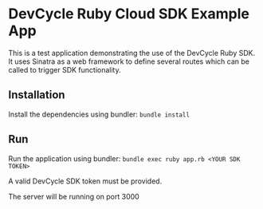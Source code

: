 # DevCycle Ruby Cloud SDK Example App

This is a test application demonstrating the use of the DevCycle Ruby SDK. It uses Sinatra as
a web framework to define several routes which can be called to trigger SDK functionality.

## Installation
Install the dependencies using bundler:
`bundle install`

## Run
Run the application using bundler:
`bundle exec ruby app.rb <YOUR SDK TOKEN>`

A valid DevCycle SDK token must be provided.

The server will be running on port 3000
